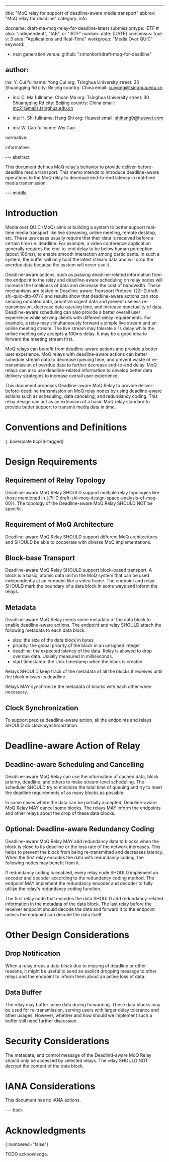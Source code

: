 ---
title: "MoQ relay for support of deadline-aware media transport"
abbrev: "MoQ relay for deadline"
category: info

docname: draft-ma-moq-relay-for-deadline-latest
submissiontype: IETF  # also: "independent", "IAB", or "IRTF"
number:
date: {DATE}
consensus: true
v: 3
area: "Applications and Real-Time"
workgroup: "Media Over QUIC"
keyword:
 - next generation
venue:
  github: "simonkorl/draft-moq-for-deadline"

author:
-
  ins: Y. Cui
  fullname: Yong Cui
  org: Tsinghua University
  street: 30 Shuangqing Rd
  city: Beijing
  country: China
  email: cuiyong@tsinghua.edu.cn

-
  ins: C. Ma
  fullname: Chuan Ma
  org: Tsinghua University
  street: 30 Shuangqing Rd
  city: Beijing
  country: China
  email: mc21@mails.tsinghua.edu.cn

-
  ins: H. Shi
  fullname: Hang Shi
  org: Huawei
  email: shihang9@huawei.com

- ins: W. Cao
  fullname: Wei Cao

normative:

informative:

--- abstract

This document defines MoQ relay's behavior to provide deliver-before-deadline media transport. This memo intends to introduce deadline-aware operations to the MoQ relay to decrease end-to-end latency in real-time media transmission.

--- middle

# Introduction

Media over QUIC (MoQ) aims at building a system to better support real-time media transport like live streaming, online meeting, remote desktop, etc. These use cases usually require that their data is received before a certain time i.e. deadline. For example, a video conference application generally requires the end-to-end delay to be below human perception (about 100ms), to enable smooth interaction among participants. In such a system, the buffer will only hold the latest stream data and will drop the overdue data because the system will never use it.

Deadline-aware actions, such as passing deadline-related information from the endpoint to the relay and deadline-aware scheduling on relay nodes will increase the timeliness of data and decrease the cost of bandwidth. These mechanisms are tested in Deadline-aware Transport Protocol ({{!I-D.draft-shi-quic-dtp-07}}) and results show that deadline-aware actions can stop sending outdated data, prioritize urgent data and prevent useless re-transmission, decrease data queuing time, and increase punctuality of data. Deadline-aware scheduling can also provide a better overall user experience while serving clients with different delay requirements. For example, a relay may simultaneously forward a simple live stream and an online meeting stream. The live stream may tolerate a 1s delay while the online meeting only accepts a 100ms delay. It may be a good idea to forward the meeting stream first.

MoQ relays can benefit from deadline-aware actions and provide a better user experience. MoQ relays with deadline-aware actions can better schedule stream data to decrease queuing time, and prevent waste of re-transmission of overdue data to further decrease end-to-end delay. MoQ relays can also use deadline-related information to develop better data delivery strategies to increase overall user experience.

This document proposes Deadline-aware MoQ Relay to provide deliver-before-deadline transmission on MoQ relay nodes by using deadline-aware actions such as scheduling, data canceling, and redundancy coding. This relay design can act as an extension of a basic MoQ relay standard to provide better support to transmit media data in time.


# Conventions and Definitions

{::boilerplate bcp14-tagged}

# Design Requirements

## Requirement of Relay Topology

Deadline-aware MoQ Relay SHOULD support multiple relay topologies like those mentioned in {{?I-D.draft-shi-moq-design-space-analysis-of-moq-00}}. The topology of the Deadline-aware MoQ Relay SHOULD NOT be specific.

## Requirement of MoQ Architecture

Deadline-aware MoQ Relay SHOULD support different MoQ architectures and SHOULD be able to cooperate with diverse MoQ implementations.

## Block-base Transport

Deadline-aware MoQ Relay SHOULD support block-based transport. A block is a basic, atomic data unit in the MoQ system that can be used independently at an endpoint like a video frame. The endpoint and relay SHOULD mark the boundary of a data block in some ways and inform the relays.

## Metadata

Deadline-aware MoQ Relay needs some metadata of the data block to enable deadline-aware actions. The endpoint and relay SHOULD attach the following metadata to each data block.

- size: the size of the data block in bytes
- priority: the global priority of the block in an unsigned integer
- deadline: the expected latency of the data. Relay is allowed to drop overdue data. Usually measured in milliseconds.
- start timestamp: the Unix timestamp when the block is created

Relays SHOULD keep track of the metadata of all the blocks it receives until the block misses its deadline.

Relays MAY synchronize the metadata of blocks with each other when necessary.

## Clock Synchronization

To support precise deadline-aware action, all the endpoints and relays SHOULD do clock synchronization.

# Deadline-aware Action of Relay

## Deadline-aware Scheduling and Cancelling

Deadline-aware MoQ Relay can use the information of cached data, block priority, deadline, and others to make stream-level scheduling. The scheduler SHOULD try to minimize the total time of queuing and try to meet the deadline requirements of as many blocks as possible.

In some cases where the data can be partially accepted, Deadline-aware MoQ Relay MAY cancel some blocks. The relays MAY inform the endpoints and other relays about the drop of these data blocks.

## Optional: Deadline-aware Redundancy Coding

Deadline-aware MoQ Relay MAY add redundancy data to blocks when the block is close to its deadline or the loss rate of the network increases. This helps to prevent the block from being re-transmitted and decreases latency. When the first relay encodes the data with redundancy coding, the following nodes may benefit from it.

If redundancy coding is enabled, every relay node SHOULD implement an encoder and decoder according to the redundancy coding method. The endpoint MAY implement the redundancy encoder and decoder to fully utilize the relay's redundancy coding function.

The first relay node that encodes the data SHOULD add redundancy-related information in the metadata of the data block. The last relay before the receiver endpoint should decode the data and forward it to the endpoint unless the endpoint can decode the data itself.

# Other Design Considerations

## Drop Notification

When a relay drops a data block due to missing of deadline or other reasons, it might be useful to send an explicit dropping message to other relays and the endpoint to inform them about an active loss of data.

## Data Buffer

The relay may buffer some data during forwarding. These data blocks may be used for re-transmission, serving users with larger delay tolerance and other usages. However, whether and how should we implement such a buffer still need further discussion.

# Security Considerations

The metadata, and control message of the Deadlind-aware MoQ Relay should only be accessed by selected relays. The relay SHOULD NOT decrypt the content of the data block.

# IANA Considerations

This document has no IANA actions.


--- back

# Acknowledgments
{:numbered="false"}

TODO acknowledge.
